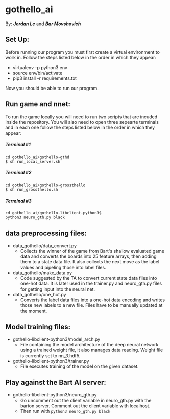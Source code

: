 # gothello_ai
By: ***Jordan Le*** and ***Bar Movshovich***

## Set Up:
Before running our program you must first create a virtual environment to work in. Follow the steps listed below in the order in which they appear:
* virtualenv -p python3 env
* source env/bin/activate
* pip3 install -r requirements.txt

Now you should be able to run our program. 

## Run game and nnet:
To run the game locally you will need to run two scripts that are incuded inside the repository. You will also need to open three sepearte terminals and in each one follow the steps listed below in the order in which they appear: 
##### Terminal #1
``` 
cd gothello_ai/gothello-gthd
$ sh run_local_server.sh 
```
##### Terminal #2
```
cd gothello_ai/gothello-grossthello
$ sh run_grossthello.sh 
```
##### Terminal #3
```
cd gothello_ai/gothello-libclient-python3$
python3 neuro_gth.py black
```

## data preprocessing files:
* data_gothello/data_convert.py
	* Collects the winner of the game from Bart's shallow evaluated game data and converts the boards into 25 feature arrays, then adding them to a state data file. It also collects the next move as the label values and pipeling those into label files.
* data_gothello/make_data.py
	* Code suggested by the TA to convert current state data files into one-hot data. It is later used in the trainer.py and neuro_gth.py files for getting input into the neural net.
* data_gothello/one_hot.py
	* Converts the label data files into a one-hot data encoding and writes those new labels to a new file. Files have to be manually updated at the moment.

## Model training files:
* gothello-libclient-python3/model_arch.py
	* File containing the model architecture of the deep neural network using a trained weight file, it also manages data reading. Weight file is currently set to nn_3.hdf5.
* gothello-libclient-python3/trainer.py
	* File executes training of the model on the given dataset. 

## Play against the Bart AI server:
* gothello-libclient-python3/neuro_gth.py
	* Go uncomment out the client variable in neuro_gth.py with the barton server. Comment out the client variable with localhost.
    * Then run with `python3 neuro_gth.py black`


